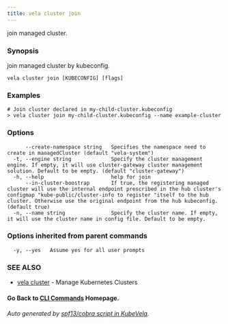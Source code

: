 ```yaml
---
title: vela cluster join
---
```


join managed cluster.

### Synopsis

join managed cluster by kubeconfig.

```
vela cluster join [KUBECONFIG] [flags]
```

### Examples

```
# Join cluster declared in my-child-cluster.kubeconfig
> vela cluster join my-child-cluster.kubeconfig --name example-cluster
```

### Options

```
      --create-namespace string   Specifies the namespace need to create in managedCluster (default "vela-system")
  -t, --engine string             Specify the cluster management engine. If empty, it will use cluster-gateway cluster management solution. Default to be empty. (default "cluster-gateway")
  -h, --help                      help for join
      --in-cluster-boostrap       If true, the registering managed cluster will use the internal endpoint prescribed in the hub cluster's configmap "kube-public/cluster-info to register "itself to the hub cluster. Otherwise use the original endpoint from the hub kubeconfig. (default true)
  -n, --name string               Specify the cluster name. If empty, it will use the cluster name in config file. Default to be empty.
```

### Options inherited from parent commands

```
  -y, --yes   Assume yes for all user prompts
```

### SEE ALSO

* [vela cluster](vela_cluster.md)	 - Manage Kubernetes Clusters

#### Go Back to [CLI Commands](vela.md) Homepage.


###### Auto generated by [spf13/cobra script in KubeVela](https://github.com/kubevela/kubevela/tree/master/hack/docgen).
